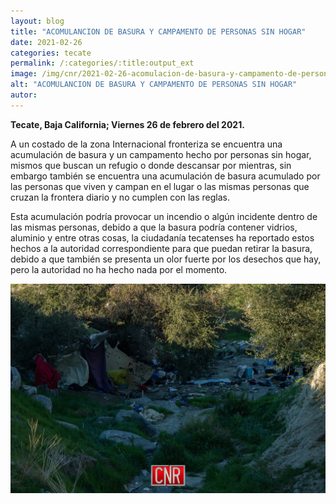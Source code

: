 ```yaml
---
layout: blog
title: "ACOMULANCION DE BASURA Y CAMPAMENTO DE PERSONAS SIN HOGAR"
date: 2021-02-26
categories: tecate
permalink: /:categories/:title:output_ext
image: /img/cnr/2021-02-26-acomulacion-de-basura-y-campamento-de-personas.jpg
alt: "ACOMULANCION DE BASURA Y CAMPAMENTO DE PERSONAS SIN HOGAR"
autor:
---
```


**Tecate, Baja California; Viernes 26 de febrero del 2021.** 

A un costado de la zona Internacional fronteriza se encuentra una acumulación de basura y un campamento hecho por personas sin hogar, mismos que buscan un refugio o donde descansar por mientras, sin embargo también se encuentra una acumulación de basura acumulado por las personas que viven y campan en el lugar o las mismas personas que cruzan la frontera diario y no cumplen con las reglas.

Esta acumulación podría provocar un incendio o algún incidente dentro de las mismas personas, debido a que la basura podría contener vidrios, aluminio y entre otras cosas, la ciudadanía tecatenses ha reportado estos hechos a la autoridad correspondiente para que puedan retirar la basura, debido a que también se presenta un olor fuerte por los desechos que hay, pero la autoridad no ha hecho nada por el momento.

<div id="carouselExampleSlidesOnly" class="carousel slide" data-ride="carousel">
  <div class="carousel-inner">
    <div class="carousel-item active">
       <img class="d-block w-100" src="/img/cnr/2021-02-26-acomulacion-de-basura-y-campamento-de-personas.jpg" loading="lazy"  alt="ACOMULANCION DE BASURA Y CAMPAMENTO DE PERSONAS SIN HOGAR">
    </div>
  </div>
</div>